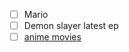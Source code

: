 - [ ] Mario
- [ ] Demon slayer latest ep
- [ ] [anime movies](https://www.instagram.com/p/C81ewWpRn4B/)